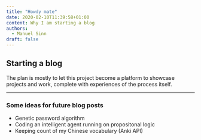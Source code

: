 ```yaml
---
title: "Howdy mate"
date: 2020-02-10T11:39:58+01:00
content: Why I am starting a blog
authors:
  - Manuel Sinn
draft: false
---
```


## Starting a blog

The plan is mostly to let this project become a platform to showcase projects and work, complete with experiences of the process itself.

___

### Some ideas for future blog posts
* Genetic password algorithm
* Coding an intelligent agent running on propositonal logic
* Keeping count of my Chinese vocabulary (Anki API)

